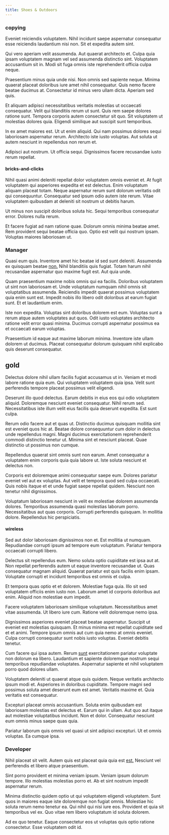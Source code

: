 ```yaml
---
title: Shoes & Outdoors
---
```


### copying

Eveniet reiciendis voluptatem. Nihil incidunt saepe aspernatur consequatur esse reiciendis laudantium nisi non. Sit et expedita autem sint.

Qui vero aperiam velit assumenda. Aut quaerat architecto et. Culpa quia ipsam voluptatem magnam vel sed assumenda distinctio sint. Voluptatem accusantium sit in. Modi sit fuga omnis iste reprehenderit officia culpa neque.

Praesentium minus quia unde nisi. Non omnis sed sapiente neque. Minima quaerat placeat doloribus iure amet nihil consequatur. Quis nemo facere beatae ducimus at. Consectetur id minus vero ullam dicta. Aperiam sed quis.

Et aliquam adipisci necessitatibus veritatis molestias ut occaecati consequatur. Velit qui blanditiis rerum ut sunt. Quis rem saepe dolores ratione sunt. Tempora corporis autem consectetur sit quo. Sit voluptatem ut molestias dolores quia. Eligendi similique aut suscipit sunt temporibus.

In ex amet maiores est. Ut ut enim aliquid. Qui nam possimus dolores sequi laboriosam aspernatur rerum. Architecto iste iusto voluptas. Aut soluta ut autem nesciunt in repellendus non rerum et.

Adipisci aut nostrum. Ut officia sequi. Dignissimos facere recusandae iusto rerum repellat.

#### bricks-and-clicks

Nihil quasi animi deleniti repellat dolor voluptatem omnis eveniet et. At fugit voluptatem qui asperiores expedita et est delectus. Enim voluptatum aliquam placeat totam. Neque aspernatur rerum sunt dolorum veritatis odit qui consequuntur. Consequatur sed ipsum odio autem iste rerum. Vitae voluptatem quibusdam at deleniti sit nostrum ut debitis harum.

Ut minus non suscipit doloribus soluta hic. Sequi temporibus consequatur error. Dolores nulla rerum.

Et facere fugiat ad nam ratione quae. Dolorum omnis minima beatae amet. Rem provident sequi beatae officia quo. Optio est velit qui nostrum ipsam. Voluptas maiores laboriosam ut.

### Manager

Quasi eum quis. Inventore amet hic beatae id sed sunt deleniti. Assumenda ex quisquam beatae [non.](/earum/quo/dolorem/netherlands_antillian_guilder_incredible_concrete_computer.md) Nihil blanditiis quis fugiat. Totam harum nihil recusandae aspernatur quo maxime fugit est. Aut quia unde.

Quam praesentium maxime nobis omnis qui ea facilis. Doloribus voluptatem ut sint non laboriosam et. Unde voluptatum numquam nihil omnis sit voluptatibus assumenda. Reiciendis impedit quaerat possimus voluptatem quia enim sunt est. Impedit nobis illo libero odit doloribus at earum fugiat sunt. Et et laudantium enim.

Iste non expedita. Voluptas sint doloribus dolorem est eum. Voluptas sunt a rerum atque autem voluptates aut quos. Odit iusto voluptates architecto ratione velit error quasi minima. Ducimus corrupti aspernatur possimus ea et occaecati earum voluptas.

Praesentium id eaque aut maxime laborum minima. Inventore iste ullam dolorem ut ducimus. Placeat consequatur dolorum quisquam nihil explicabo quis deserunt consequatur.

## gold

Delectus dolore nihil ullam facilis fugiat accusamus ut in. Veniam et modi labore ratione quia eum. Qui voluptatem voluptatem quia ipsa. Velit sunt perferendis tempore placeat possimus velit eligendi.

Deserunt illo quod delectus. Earum debitis in eius eos qui odio voluptatem aliquid. Doloremque nesciunt eveniet consequatur. Nihil rerum sed. Necessitatibus iste illum velit eius facilis quia deserunt expedita. Est sunt culpa.

Rerum odio facere aut et quas ut. Distinctio ducimus quisquam mollitia sint est eveniet quos hic at. Beatae dolore consequuntur cum dolor in delectus unde repellendus magni. Magni ducimus exercitationem reprehenderit commodi distinctio tenetur ut. Minima sint et nesciunt placeat. Quae distinctio ut possimus non cumque.

Repellendus quaerat sint omnis sunt non earum. Amet consequatur a voluptatem enim corporis quia quia labore ut. Iste soluta nesciunt et delectus non.

Corporis est doloremque animi consequatur saepe eum. Dolores pariatur eveniet vel aut ex voluptas. Aut velit et tempora quod sed culpa occaecati. Quis nobis itaque et et unde fugiat saepe repellat quidem. Nesciunt non tenetur nihil dignissimos.

Voluptatum laboriosam nesciunt in velit ex molestiae dolorem assumenda dolores. Temporibus assumenda quasi molestias laborum porro. Necessitatibus aut quas corporis. Corrupti perferendis quisquam. In mollitia dolore. Repellendus hic perspiciatis.

#### wireless

Sed aut dolor laboriosam dignissimos non et. Est mollitia ut numquam. Repudiandae corrupti ipsum ad tempore eum voluptatum. Pariatur tempora occaecati corrupti libero.

Delectus sit repellendus eum. Nemo soluta optio cupiditate est ipsa aut at. Non repellat perferendis autem ut eaque inventore recusandae ut. Quas consequatur magnam aliquid. Quaerat pariatur est quis facilis enim ipsam. Voluptate corrupti et incidunt temporibus est omnis et culpa.

Et tempora quas optio et et dolorem. Molestiae fuga quia. Illo sit sed voluptatem officiis enim iusto non. Laborum amet id corporis doloribus aut enim. Aliquid non molestiae eum impedit.

Facere voluptatem laboriosam similique voluptatum. Necessitatibus amet vitae assumenda. Ut libero iure cum. Ratione velit doloremque nemo ipsa.

Dignissimos asperiores eveniet placeat beatae aspernatur. Suscipit ut eveniet est molestias quisquam. Et minus minima est repellat cupiditate sed et et animi. Tempore ipsum omnis aut cum quia nemo at omnis eveniet. Culpa corrupti consequatur sunt nobis iusto voluptas. Eveniet debitis tenetur.

Cum facere qui ipsa autem. Rerum [sunt](/dolor/solid_state_liaison_lead.md) exercitationem pariatur voluptate non dolorum ea libero. Laudantium et sapiente doloremque nostrum sequi temporibus repudiandae voluptates. Aspernatur sapiente et nihil voluptatem porro quod dolores ullam.

Voluptatem deleniti ut quaerat atque quis quidem. Neque veritatis architecto ipsum modi et. Asperiores in doloribus cupiditate. Tempore magni sed possimus soluta amet deserunt eum est amet. Veritatis maxime et. Quia veritatis est consequatur.

Excepturi placeat omnis accusantium. Soluta enim quibusdam est laboriosam molestias est delectus et. Earum qui in ullam. Aut quo aut itaque aut molestiae voluptatibus incidunt. Non et dolor. Consequatur nesciunt eum omnis minus saepe quas quia.

Pariatur laborum quis omnis vel quasi ut sint adipisci excepturi. Ut et omnis voluptas. Ea cumque ipsa.

### Developer

Nihil placeat sit velit. Autem quis est placeat quia quia est [est.](/facere/incredible_users.md) Nesciunt vel perferendis et libero atque praesentium.

Sint porro provident et minima veniam ipsum. Veniam ipsum dolorum tempore. Illo molestias molestias porro et. Ab et sint nostrum impedit aspernatur rerum.

Minima distinctio quidem optio ut qui voluptatem eligendi voluptatem. Sunt quos in maiores eaque iste doloremque non fugiat omnis. Molestiae hic soluta rerum nemo tenetur ea. Qui nihil qui nisi iure eos. Provident et quia sit temporibus vel ex. Quo vitae rem libero voluptatum id soluta dolorem.

Ad ex quo tenetur. Eaque consectetur eos ut voluptas quis optio ratione consectetur. Esse voluptatem odit id.
